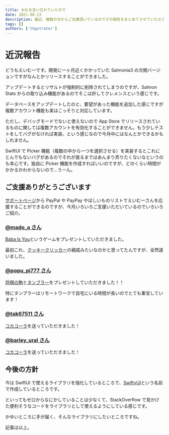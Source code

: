 ```yaml
---
title: お礼を言い忘れていたので
date: 2021-08-13
description: 最近、複数の方からご支援頂いているのでその報告をまとめてさせていただきあます
tags: []
authors: ['tkgstrator']
---
```


# 近況報告

どうもえいむーです。開発に一ヶ月近くかかっていた Salmonia3 の次期バージョンですがなんとかリリースすることができました。

アップデートするとリザルトが強制的に削除されてしまうのですが、Salmon Stats からの取り込み機能があるのでそこは許してクレメンスという感じです。

データベースをアップデートしたのと、要望があった機能を追加した感じですが複数アカウント機能も実はこっそりと対応しています。

ただし、デバッグモードでないと使えないので App Store でリリースされているものに関しては複数アカウントを有効化することができません。もう少しテストをしてバグがなければ実装、という感じなので今月中にはなんとかできるかもしれません。

SwiftUI で Picker 機能（複数の中から一つを選択させる）を実装するとこれにとんでもないバグがあるのでそれが直るまではあんまり弄りたくないなというのも本心です。独自に Picker 機能を作成すればいいのですが、どのくらい時間がかかるかわからないので...うーん。

## ご支援ありがとうございます

[サポートページ](https://tkgstrator.work/support/)から PayPal や PayPay やほしいものリストでえいむーさんを応援することができるのですが、今月いろいろご支援いただいているのでいろいろご紹介。



### [@mado_a さん](https://twitter.com/mado_a)

[Baba Is You](https://store.steampowered.com/app/736260/Baba_Is_You/)というゲームをプレゼントしていただきました。

最初これ、[クッキークリッカー](https://orteil.dashnet.org/cookieclicker/)の親戚みたいなのかと思ってたんですが、全然違いました。

### [@popu_pi777 さん](https://twitter.com/popu_pi777)

[将棋の駒](https://www.amazon.co.jp/dp/B00FO693CQ)と[タンブラー](https://www.amazon.co.jp/dp/B01B44XSX6)をプレゼントしていただきました！！

特にタンブラーはリモートワークで自宅にいる時間が長いのでとても重宝しています！

### [@tak67511 さん](https://twitter.com/tak67511)

[コカコーラ](https://www.amazon.co.jp/dp/B004Y9IXZW)を送っていただきました！

### [@barley_ural さん](https://twitter.com/barley_ural)

[コカコーラ](https://www.amazon.co.jp/dp/B004Y9IXZW)を送っていただきました！



## 今後の方針

今は SwiftUI で使えるライブラリを強化しているところで、[SwiftyUI](https://github.com/tkgstrator/SwiftyUI)という名前で作成しているところです。

といってもゼロからなにかしていることは少なくて、StackOverflow で見かけた便利そうなコードをライブラリとして使えるようにしている感じです。

かゆいところに手が届く、そんなライブラリにしたいところですね。

記事は以上。


